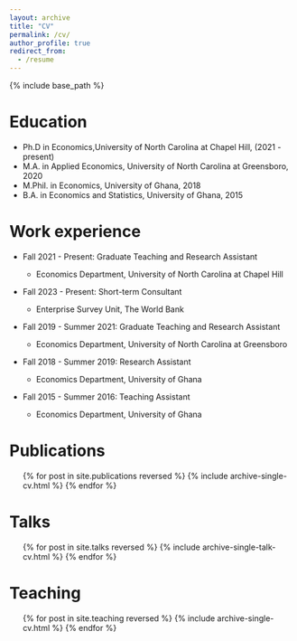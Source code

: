 ```yaml
---
layout: archive
title: "CV"
permalink: /cv/
author_profile: true
redirect_from:
  - /resume
---
```


{% include base_path %}

Education
======
* Ph.D in Economics,University of North Carolina at Chapel Hill, (2021 - present)
* M.A. in Applied Economics, University of North Carolina at Greensboro, 2020
* M.Phil. in Economics, University of Ghana, 2018
* B.A. in Economics and Statistics, University of Ghana, 2015

Work experience
======
* Fall 2021 - Present: Graduate Teaching and Research Assistant
  * Economics Department, University of North Carolina at Chapel Hill

* Fall 2023 - Present: Short-term Consultant
  * Enterprise Survey Unit, The World Bank

* Fall 2019 - Summer 2021: Graduate Teaching and Research Assistant
  * Economics Department, University of North Carolina at Greensboro

* Fall 2018 - Summer 2019: Research Assistant
  * Economics Department, University of Ghana

* Fall 2015 - Summer 2016: Teaching Assistant
  * Economics Department, University of Ghana


Publications
======
  <ul>{% for post in site.publications reversed %}
    {% include archive-single-cv.html %}
  {% endfor %}</ul>
  
Talks
======
  <ul>{% for post in site.talks reversed %}
    {% include archive-single-talk-cv.html  %}
  {% endfor %}</ul>
  
Teaching
======
  <ul>{% for post in site.teaching reversed %}
    {% include archive-single-cv.html %}
  {% endfor %}</ul>
  
